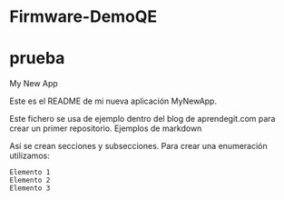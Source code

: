 # Firmware-DemoQE

# prueba



My New App

Este es el README de mi nueva aplicación MyNewApp.

Este fichero se usa de ejemplo dentro del blog de aprendegit.com para crear un primer repositorio.
Ejemplos de markdown

Así se crean secciones y subsecciones. Para crear una enumeración utilizamos:

    Elemento 1
    Elemento 2
    Elemento 3

